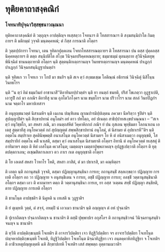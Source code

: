 <h1>ทุติยคาถาสงฺคณิกํ</h1>
<h3>โจทนาทิปุจฺฉาวิสฺสชฺชนาวณฺณนา</h3>
<p> ทุติยคาถาสงฺคณิยํ   ติ วตฺถุญฺจ อาปตฺติญฺจ ทเสฺสตฺวา โจทนาฯ ติ โทสสารณาฯ ติ สงฺฆสนฺนิปาโต กิมตฺถายฯ ติ มติกมฺมํ วุจฺจติ มนฺตคฺคหณํ; ตํ กิสฺส การณาติ อโตฺถฯ</p>


<p>ติ วุตฺตปฺปการา โจทนา, เตน จุทิตกปุคฺคเลน โจทกโทสสารณตฺถายฯ ติ โทสสารณา ปน ตสฺส ปุคฺคลสฺส นิคฺคหตฺถายฯ ติ ตตฺถ สนฺนิปติโต สโงฺฆ วินิจฺฉยปริคฺคหณตฺถาย; ธมฺมาธมฺมํ ตุลนตฺถาย สุวินิจฺฉิตทุพฺพินิจฺฉิตํ ชานนตฺถายาติ อโตฺถฯ นฺติ สุตฺตนฺติกเตฺถรานญฺจ วินยธรเตฺถรานญฺจ มนฺตคฺคหณํ  ปาเฎกฺกํ ปาเฎกฺกํ วินิจฺฉยสนฺนิฎฺฐาปนตฺถํฯ</p>


<p>นฺติ จุทิตเก วา โจทเก วา โกปํ มา ชนยิฯ นฺติ สเจ ตฺวํ สงฺฆมเชฺฌ โอติณฺณํ อธิกรณํ วินิจฺฉิตุํ นิสิโนฺน วินยธโรฯ</p>


<p>นฺติ ‘‘น ตฺวํ อิมํ ธมฺมวินยํ อาชานาสี’’ติอาทินยปฺปวตฺตํฯ นฺติ ยา อนตฺถํ ชนยติ, ปริสํ โขเภตฺวา อุฎฺฐาเปติ, เอวรูปิํ กถํ มา อภณิฯ ติอาทีสุ  นาม อุภโตวิภโงฺคฯ  นาม ขนฺธโกฯ  นาม ปริวาโรฯ  นาม สกลํ วินยปิฎกํฯ  นาม จตฺตาโร มหาปเทสาฯ</p>


<p>  ติ อนุยุญฺชนวตฺตํ นิสาเมหิฯ นฺติ เฉเกน ปณฺฑิเตน ญาณปารมิปฺปเตฺตน ภควตา นีหริตฺวา ฐปิตํฯ นฺติ สุปญฺญาปิตํฯ นฺติ สิกฺขาปทานํ อนุโลมํฯ อยํ ตาว ปทโตฺถ, อยํ ปเนตฺถ สาธิปฺปายสเงฺขปวณฺณนา – ‘‘สเจ ตฺวํ อนุวิชฺชโก, มา สหสา ภณิ, มา อนตฺถสํหิตํ วิคฺคาหิกกถํ  ภณิฯ ยํ ปน กุสเลน พุทฺธิมตา โลกนาเถน เอเตสุ สุตฺตาทีสุ อนุโยควตฺตํ กถํ สุปญฺญตฺตํ สพฺพสิกฺขาปทานํ อนุโลมํ, ตํ นิสามย ตํ อุปธาเรหี’’ติฯ นฺติ อตฺตโน สมฺปราเย สุคตินิพฺพตฺติํ อนาเสโนฺต อนุโยควตฺตํ นิสามยฯ โย หิ ตํ อนิสาเมตฺวา อนุยุญฺชติ, โส สมฺปรายิกํ อตฺตโน คติํ นาเสติ, ตสฺมา ตฺวํ อนาเสโนฺต นิสามยาติ อโตฺถฯ อิทานิ ตํ อนุโยควตฺตํ ทเสฺสตุํ ติอาทิมาหฯ ตตฺถ ติ หิตํ เอสโนฺต คเวสโนฺต; เมตฺตญฺจ เมตฺตาปุพฺพภาคญฺจ อุปฎฺฐเปตฺวาติ อโตฺถฯ ติ ยุตฺตปตฺตกาเลน; อเชฺฌสิตกาเลเยว ตว ภาเร กเต อนุยุญฺชาติ อโตฺถฯ</p>


<p>ติ โย เอเตสํ สหสา โวหาโร โหติ, สหสา ภาสิตํ, ตํ มา ปธาเรสิ, มา คณฺหิตฺถฯ</p>


<p>ติ เอตฺถ นฺติ กถานุสนฺธิ วุจฺจติ, ตสฺมา ปฎิญฺญานุสนฺธินา การเย; กถานุสนฺธิํ สลฺลเกฺขตฺวา ปฎิญฺญาย การเยติ อโตฺถฯ อถ วา ปฎิญฺญาย จ อนุสนฺธิเตน จ การเย, ลชฺชิํ ปฎิญฺญาย การเย; อลชฺชิํ วตฺตานุสนฺธินาติ อโตฺถฯ ตสฺมา เอว  ติ คาถมาหฯ ตตฺถ ติ วตฺตานุสนฺธินา การเย, ยา อสฺส วเตฺตน สทฺธิํ ปฎิญฺญา สนฺธิยติ, ตาย ปฎิญฺญาย การเยติ อโตฺถฯ</p>


<p>ติ ชานโนฺต อาปชฺชติฯ ติ นิคูหติ น เทเสติ น วุฎฺฐาติฯ</p>


<p>ติ ยํ ตุเมฺหหิ วุตฺตํ, ตํ สจฺจํ, อหมฺปิ นํ เอวเมว ชานามิฯ นฺติ อญฺญญฺจ ตํ อหํ ปุจฺฉามิฯ</p>


<p>  ติ ปุเรกถิตญฺจ ปจฺฉากถิตญฺจ น ชานาติฯ ติ ตสฺมิํ ปุพฺพาปเร อกุสโลฯ ติ กถานุสนฺธิวจนํ วินิจฺฉยานุสนฺธิวจนญฺจ น ชานาติฯ</p>


<p>ติ ทฺวีหิ อาปตฺติกฺขเนฺธหิ โจเทติฯ ติ อาจารวิปตฺติยา เจว ทิฎฺฐิวิปตฺติยา จฯ อาจารวิปตฺติยา โจเทโนฺต ปญฺจหาปตฺติกฺขเนฺธหิ โจเทติ, ทิฎฺฐิวิปตฺติยา โจเทโนฺต  มิจฺฉาทิฎฺฐิยา เจว อนฺตคฺคาหิกทิฎฺฐิยา จ โจเทติฯ ติ อาชีวเหตุปญฺญเตฺตหิ ฉหิ สิกฺขาปเทหิ โจเทติฯ เสสํ สพฺพตฺถ อุตฺตานเมวาติฯ</p>

</p>





